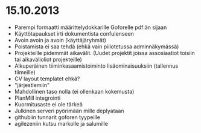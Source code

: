 15.10.2013
==========

- Parempi formaatti määrittelydokkarille Goforelle pdf:än sijaan
- Käyttötapaukset irti dokumentista confulenseen
- Avoin avoin ja avoin (käyttäjäryhmät)
- Poistamista ei saa tehdä (ehkä vain piilotetussa adminnäkymässä)
- Projekteille pidemmät aikavälit. (Uudet projektit joissa assosiaatiot toisiin
  tai aikavälioliot projekteille)
- Alkuperäinen tiiminkasaamistoiminto lisäominaisuuksiin (tallennus tiimeille)
- CV layout templatet ehkä?
- "järjestlemiin"
- Mahdollinen taso nolla (ei ollenkaan kokemusta)
- PlanMill integrointi
- Kuormitusaste ei ole tärkeä
- Julkinen serveri pyörimään mille deplyataan
- githubiin tunnarit goforen tyypeille
- agilezeniin kutsu markolle ja salumille
